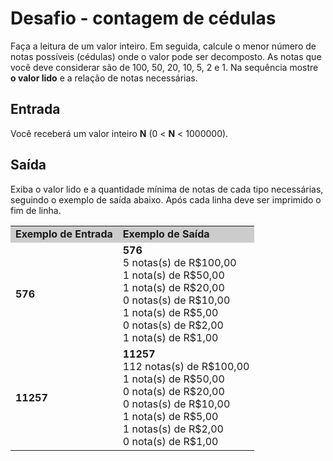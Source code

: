 # Desafio - contagem de cédulas

Faça a leitura de um valor inteiro. Em seguida, calcule o menor número de notas possíveis (cédulas) onde o valor pode ser decomposto. As notas que você deve considerar são de 100, 50, 20, 10, 5, 2 e 1. Na sequência mostre **o valor lido** e a relação de notas necessárias.

## Entrada

Você receberá um valor inteiro **N** (0 < **N** < 1000000).

## Saída

Exiba o valor lido e a quantidade mínima de notas de cada tipo necessárias, seguindo o exemplo de saída abaixo. Após cada linha deve ser imprimido o fim de linha. 

<table> 
    <tr>
        <td bgcolor="#CCC"><b>Exemplo de Entrada</b></td>
        <td bgcolor="#CCC"><b>Exemplo de Saída</b></td>
    </tr>
    <tr>
        <td><b>576</b></td>
        <td>
            <b>576</b><br>
   			5 notas(s) de R$100,00<br>
            1 nota(s) de R$50,00<br>
            1 nota(s) de R$20,00<br>
            0 notas(s) de R$10,00<br>
            1 nota(s) de R$5,00<br>
            0 notas(s) de R$2,00<br>
            1 nota(s) de R$1,00<br>
        </td>
    </tr>
     <tr>
        <td><b>11257</b></td>
        <td>
            <b>11257</b><br>
   			112 notas(s) de R$100,00<br>
            1 nota(s) de R$50,00<br>
            0 nota(s) de R$20,00<br>
            0 notas(s) de R$10,00<br>
            1 nota(s) de R$5,00<br>
            1 notas(s) de R$2,00<br>
            0 nota(s) de R$1,00<br>
        </td>
    </tr>
</table>